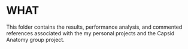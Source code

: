 # WHAT
This folder contains the results, performance analysis, and commented references associated with the my personal projects and the Capsid Anatomy group project.

